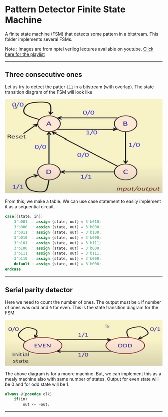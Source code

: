 # Pattern Detector Finite State Machine

A finite state machine (FSM) that detects some pattern in a bitstream. This folder implements several FSMs.

Note : Images are from nptel verilog lectures available on youtube. [Click here for the playlist](https://www.youtube.com/playlist?list=PLUtfVcb-iqn-EkuBs3arreilxa2UKIChl)

---

## Three consecutive ones

Let us try to detect the patter ```111``` in a bitstream (with overlap). The state transition diagram of the FSM will look like

![Finite state machine state transition diagram](./fsm_three_ones.png)

From this, we make a table. We can use case statement to easily implement it as a sequential circuit.

```verilog
case({state, in})
    3'b001  : assign {state, out} = 3'b010;
    3'b000  : assign {state, out} = 3'b000;
    3'b011  : assign {state, out} = 3'b100;
    3'b010  : assign {state, out} = 3'b000;
    3'b101  : assign {state, out} = 3'b111;
    3'b100  : assign {state, out} = 3'b000;
    3'b111  : assign {state, out} = 3'b111;
    3'b110  : assign {state, out} = 3'b000;
    default : assign {state, out} = 3'b000; 
endcase
```

---

## Serial parity detector

Here we need to count the number of ones. The output must be ```1``` if number of ones was odd and ```0``` for even. This is the state transition diagram for the FSM.

![FSM state transition diagram](./fsm_parity.png)
 
The above diagram is for a moore machine. But, we can implement this as a mealy machine also with same number of states. Output for even state will be 0 and for odd state will be 1.

```verilog
always @(posedge clk)
    if(in)
        out <= ~out;
```

---

## 

